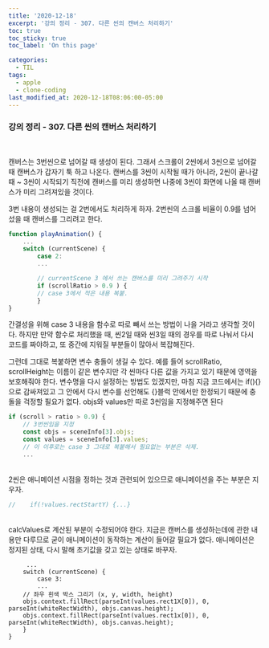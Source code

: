 ```yaml
---
title: '2020-12-18'
excerpt: '강의 정리 - 307. 다른 씬의 캔버스 처리하기'
toc: true
toc_sticky: true
toc_label: 'On this page'

categories:
  - TIL
tags:
  - apple
  - clone-coding
last_modified_at: 2020-12-18T08:06:00-05:00
---
```


### 강의 정리 - 307. 다른 씬의 캔버스 처리하기

<br />

캔버스는 3번씬으로 넘어갈 때 생성이 된다. 그래서 스크롤이 2씬에서 3씬으로 넘어갈 때 캔버스가 갑자기 툭 하고 나온다. 캔버스를 3씬이 시작될 때가 아니라, 2씬이 끝나갈 때 ~ 3씬이 시작되기 직전에 캔버스를 미리 생성하면 나중에 3씬이 화면에 나올 때 캔버스가 미리 그려져있을 것이다.

3번 내용이 생성되는 걸 2번에서도 처리하게 하자.
2번씬의 스크롤 비율이 0.9를 넘어섰을 때 캔버스를 그리려고 한다.

```javascript
function playAnimation() {
    ...
    switch (currentScene) {
        case 2:
        ...

        // currentScene 3 에서 쓰는 캔버스를 미리 그려주기 시작
        if (scrollRatio > 0.9 ) {
        // case 3에서 적은 내용 복붙.
        }
}
```

간결성을 위해 case 3 내용을 함수로 따로 빼서 쓰는 방법이 나을 거라고 생각할 것이다. 하지만 만약 함수로 처리했을 때, 씬2일 때와 씬3일 때의 경우를 따로 나눠서 다시 코드를 짜야하고, 또 중간에 지워질 부분들이 많아서 복잡해진다.

그런데 그대로 복붙하면 변수 충돌이 생길 수 있다. 예를 들어 scrollRatio, scrollHeight는 이름이 같은 변수지만 각 씬마다 다른 값을 가지고 있기 때문에 영역을 보호해줘야 한다. 변수명을 다시 설정하는 방법도 있겠지만, 마침 지금 코드에서는 if(){} 으로 감싸져있고 그 안에서 다시 변수를 선언해도 {}블럭 안에서만 한정되기 때문에 충돌을 걱정할 필요가 없다. objs와 values만 따로 3씬임을 지정해주면 된다

```javascript
if (scroll > ratio > 0.9) {
    // 3번씬임을 지정
    const objs = sceneInfo[3].objs;
    const values = sceneInfo[3].values;
    // 이 이후로는 case 3 그대로 복붙해서 필요없는 부분은 삭제.
    ...

```

<br />
   2씬은 애니메이션 시점을 정하는 것과 관련되어 있으므로 애니메이션을 주는 부분은 지우자.

```javascript
//    if(!values.rectStartY) {...}
```

<br />
 calcValues로 계산된 부분이 수정되어야 한다. 지금은 캔버스를 생성하는데에 관한 내용만 다루므로 굳이 애니메이션이 동작하는 계산이 들어갈 필요가 없다. 애니메이션은 정지된 상태, 다시 말해 초기값을 갖고 있는 상태로 바꾸자.

```javacript
     ...
    switch (currentScene) {
        case 3:
        ...
    // 좌우 흰색 박스 그리기 (x, y, width, height)
    objs.context.fillRect(parseInt(values.rect1X[0]), 0, parseInt(whiteRectWidth), objs.canvas.height);
    objs.context.fillRect(parseInt(values.rect1x[0]), 0, parseInt(whiteRectWidth), objs.canvas.height);
    }
}
```
